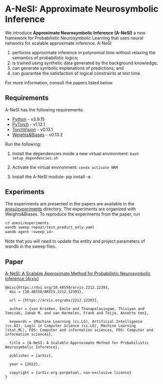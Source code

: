 # A-NeSI: Approximate Neurosymbolic Inference

We introduce **Approximate Neurosymbolic Inference (A-NeSI)** a new framework for Probabilistic Neurosymbolic Learning that uses neural networks for scalable approximate inference. A-NeSI 
1. performs approximate inference in polynomial time without relaxing the semantics of probabilistic logics; 
2. is trained using synthetic data generated by the background knowledge; 
3. can generate symbolic explanations of predictions; and 
4. can guarantee the satisfaction of logical constraints at test time. 

For more information, consult the papers listed below.

## Requirements

A-NeSI has the following requirements:

* [Python](https://www.python.org/) - v3.9.15
* [PyTorch](https://pytorch.org/) - v1.12.1
* [TorchVision](https://pytorch.org/vision/stable/index.html) - v0.13.1
* [Weights&Biases](https://wandb.ai/) - v0.13.2

Run the following:

1. Install the dependencies inside a new virtual environment: `bash setup_dependencies.sh`

2. Activate the virtual environment: `conda activate NRM`

3. Install the A-NeSI module: pip install -e .

## Experiments

The experiments are presented in the papers are available in the [anesi/experiments](anesi/experiments) directory. The experiments are organized with Weights&Biases. To reproduce the experiments from the paper, run
```bash
cd anesi/experiments
wandb sweep repeat/test_predict_only.yaml
wandb agent <sweep_id>
```
Note that you will need to update the entity and project parameters of wandb in the sweep files. 

## Paper
[A-NeSI: A Scalable Approximate Method for Probabilistic Neurosymbolic Inference (Arxiv)](https://arxiv.org/abs/2212.12393)
```
@misc{https://doi.org/10.48550/arxiv.2212.12393,
  doi = {10.48550/ARXIV.2212.12393},
  
  url = {https://arxiv.org/abs/2212.12393},
  
  author = {van Krieken, Emile and Thanapalasingam, Thiviyan and Tomczak, Jakub M. and van Harmelen, Frank and Teije, Annette ten},
  
  keywords = {Machine Learning (cs.LG), Artificial Intelligence (cs.AI), Logic in Computer Science (cs.LO), Machine Learning (stat.ML), FOS: Computer and information sciences, FOS: Computer and information sciences},
  
  title = {A-NeSI: A Scalable Approximate Method for Probabilistic Neurosymbolic Inference},
  
  publisher = {arXiv},
  
  year = {2022},
  
  copyright = {arXiv.org perpetual, non-exclusive license}
}
```
